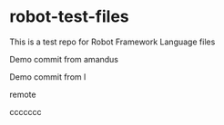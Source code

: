 # robot-test-files

This is a test repo for Robot Framework Language files

Demo commit from amandus


Demo commit from l

remote


ccccccc


